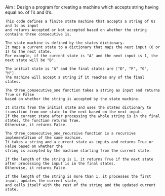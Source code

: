 Aim : Design a program for creating a machine which accepts string having equal no. of 1’s and 0’s.

    This code defines a finite state machine that accepts a string of 0s and 1s as input 
    and returns Accepted or Not accepted based on whether the string contains three consecutive 1s.

    The state machine is defined by the states dictionary. 
    It maps a current state to a dictionary that maps the next input (0 or 1) to the next state. 
    For example, if the current state is "A" and the next input is 1, the next state will be "B".

    The initial state is "A" and the final states are ["D", "F", "G", "H"]. 
    The machine will accept a string if it reaches any of the final states.

    The three_consecutive_one function takes a string as input and returns True or False 
    based on whether the string is accepted by the state machine. 
    
    It starts from the initial state and uses the states dictionary to transition from one state to the next based on the next input.
    If the current state after processing the whole string is in the final states, the function returns True. 
    Otherwise, it returns False.

    The three_consecutive_one_recursive function is a recursive implementation of the same machine. 
    It takes a string and a current state as inputs and returns True or False based on whether the 
    string is accepted by the machine starting from the current state. 
    
    If the length of the string is 1, it returns True if the next state after processing the input is in the final states. 
    Otherwise, it returns False. 
    
    If the length of the string is more than 1, it processes the first input, updates the current state, 
    and calls itself with the rest of the string and the updated current state.
